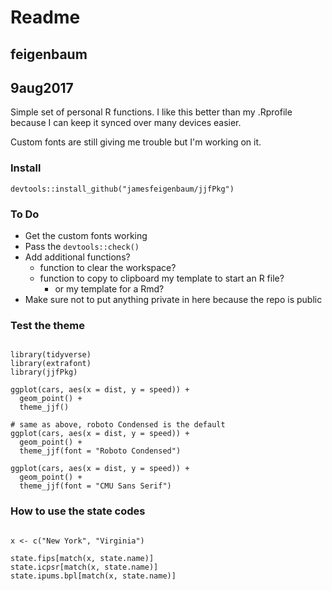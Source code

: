 # Readme
## feigenbaum
## 9aug2017

Simple set of personal R functions. I like this better than my .Rprofile because I can keep it synced over many devices easier.

Custom fonts are still giving me trouble but I'm working on it.

### Install

```{r}
devtools::install_github("jamesfeigenbaum/jjfPkg")
```

### To Do

- Get the custom fonts working
- Pass the `devtools::check()`
- Add additional functions?
  - function to clear the workspace?
  - function to copy to clipboard my template to start an R file?
    - or my template for a Rmd?
- Make sure not to put anything private in here because the repo is public

### Test the theme

```{r}

library(tidyverse)
library(extrafont)
library(jjfPkg)

ggplot(cars, aes(x = dist, y = speed)) +
  geom_point() +
  theme_jjf()

# same as above, roboto Condensed is the default
ggplot(cars, aes(x = dist, y = speed)) +
  geom_point() +
  theme_jjf(font = "Roboto Condensed")

ggplot(cars, aes(x = dist, y = speed)) +
  geom_point() +
  theme_jjf(font = "CMU Sans Serif")

```

### How to use the state codes

```{r}

x <- c("New York", "Virginia")

state.fips[match(x, state.name)]
state.icpsr[match(x, state.name)]
state.ipums.bpl[match(x, state.name)]

```
